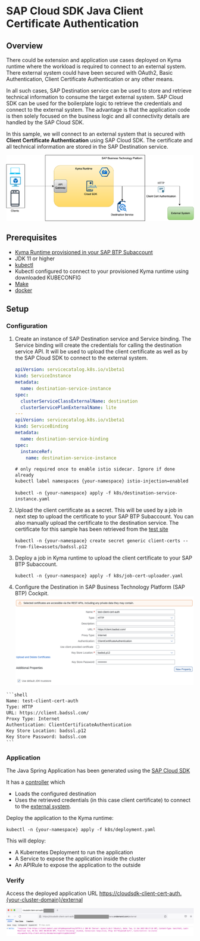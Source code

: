 # SAP Cloud SDK Java Client Certificate Authentication

## Overview

There could be extension and application use cases deployed on Kyma runtime where the workload is required to connect to an external system. There external system could have been secured with OAuth2, Basic Authentication, Client Certificate Authentication or any other means.

In all such cases, SAP Destination service can be used to store and retrieve technical information to consume the target external system. SAP Cloud SDK can be used for the boilerplate logic to retrieve the credentials and connect to the external system. The advantage is that the application code is then solely focused on the business logic and all connectivity details are handled by the SAP Cloud SDK.

In this sample, we will connect to an external system that is secured with **Client Certificate Authentication** using SAP Cloud SDK. The certificate and all technical information are stored in the SAP Destination service.

![flow](./assets/flow.png)

## Prerequisites

* [Kyma Runtime provisioned in your SAP BTP Subaccount](https://blogs.sap.com/2020/05/13/sap-cloud-platform-extension-factory-kyma-runtime-how-to-get-started/)
* JDK 11 or higher
* [kubectl](https://kubernetes.io/docs/tasks/tools/#kubectl)
* Kubectl configured to connect to your provisioned Kyma runtime using downloaded KUBECONFIG
* [Make](https://www.gnu.org/software/make/)
* [docker](https://www.docker.com/products/docker-desktop)

## Setup

### Configuration

1. Create an instance of SAP Destination service and Service binding. The Service binding will create the credentials for calling the destination service API. It will be used to upload the client certificate as well as by the SAP Cloud SDK to connect to the external system.

    ```yaml
    apiVersion: servicecatalog.k8s.io/v1beta1
    kind: ServiceInstance
    metadata:
      name: destination-service-instance
    spec:
      clusterServiceClassExternalName: destination
      clusterServicePlanExternalName: lite
    ---
    apiVersion: servicecatalog.k8s.io/v1beta1
    kind: ServiceBinding
    metadata:
      name: destination-service-binding
    spec:
      instanceRef:
        name: destination-service-instance
    ```

    ```shell
    # only required once to enable istio sidecar. Ignore if done already
    kubectl label namespaces {your-namespace} istio-injection=enabled
    
    kubectl -n {your-namespace} apply -f k8s/destination-service-instance.yaml
    ```

2. Upload the client certificate as a secret. This will be used by a job in next step to upload the certificate to your SAP BTP Subaccount. You can also manually upload the certificate to the destination service.
The certificate for this sample has been retrieved from the [test site](https://badssl.com/download/)

    ```shell
    kubectl -n {your-namespace} create secret generic client-certs --from-file=assets/badssl.p12
    ```

3. Deploy a job in Kyma runtime to upload the client certificate to your SAP BTP Subaccount.

    ```shell
    kubectl -n {your-namespace} apply -f k8s/job-cert-uploader.yaml
    ```

4. Configure the Destination in SAP Business Technology Platform (SAP BTP) Cockpit.
![dest-config](./assets/dest-client-cert-auth.png)

<!-- markdown-link-check-disable -->
    ```shell
    Name: test-client-cert-auth
    Type: HTTP
    URL: https://client.badssl.com/
    Proxy Type: Internet
    Authentication: ClientCertificateAuthentication
    Key Store Location: badssl.p12
    Key Store Password: badssl.com
    ```
<!-- markdown-link-check-enable -->

### Application

The Java Spring Application has been generated using the [SAP Cloud SDK](https://sap.github.io/cloud-sdk/docs/java/getting-started)

It has a [controller](./application/src/main/java/sample/kyma/client/cert/auth/controllers/ExternalServiceController.java) which

* Loads the configured destination
* Uses the retrieved credentials (in this case client certificate) to connect to the [external system](https://client.badssl.com/).

Deploy the application to the Kyma runtime:

```shell
kubectl -n {your-namespace} apply -f k8s/deployment.yaml
```

This will deploy:

* A Kubernetes Deployment to run the application
* A Service to expose the application inside the cluster
* An APIRule to expose the application to the outside

### Verify

Access the deployed application URL <https://cloudsdk-client-cert-auth.{your-cluster-domain}/external>

![sample-response](./assets/sample-response.png)